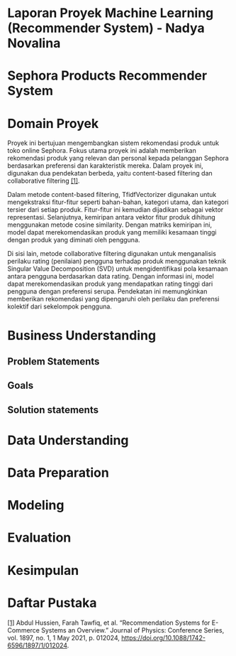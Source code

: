 # Laporan Proyek Machine Learning (Recommender System) - Nadya Novalina
# Sephora Products Recommender System
# Domain Proyek
Proyek ini bertujuan mengembangkan sistem rekomendasi produk untuk toko online Sephora. Fokus utama proyek ini adalah memberikan rekomendasi produk yang relevan dan personal kepada pelanggan Sephora berdasarkan preferensi dan karakteristik mereka. Dalam proyek ini, digunakan dua pendekatan berbeda, yaitu content-based filtering dan collaborative filtering [[1]](#daftar-pustaka).

Dalam metode content-based filtering, TfidfVectorizer digunakan untuk mengekstraksi fitur-fitur seperti bahan-bahan, kategori utama, dan kategori tersier dari setiap produk. Fitur-fitur ini kemudian dijadikan sebagai vektor representasi. Selanjutnya, kemiripan antara vektor fitur produk dihitung menggunakan metode cosine similarity. Dengan matriks kemiripan ini, model dapat merekomendasikan produk yang memiliki kesamaan tinggi dengan produk yang diminati oleh pengguna.

Di sisi lain, metode collaborative filtering digunakan untuk menganalisis perilaku rating (penilaian) pengguna terhadap produk menggunakan teknik Singular Value Decomposition (SVD) untuk mengidentifikasi pola kesamaan antara pengguna berdasarkan data rating. Dengan informasi ini, model dapat merekomendasikan produk yang mendapatkan rating tinggi dari pengguna dengan preferensi serupa. Pendekatan ini memungkinkan memberikan rekomendasi yang dipengaruhi oleh perilaku dan preferensi kolektif dari sekelompok pengguna.

# Business Understanding


## Problem Statements


## Goals


## Solution statements


# Data Understanding


# Data Preparation


# Modeling

# Evaluation

# Kesimpulan

# Daftar Pustaka
[[1]](https://iopscience.iop.org/article/10.1088/1742-6596/1897/1/012024/pdf) Abdul Hussien, Farah Tawfiq, et al. “Recommendation Systems for E-Commerce Systems an Overview.” Journal of Physics: Conference Series, vol. 1897, no. 1, 1 May 2021, p. 012024, https://doi.org/10.1088/1742-6596/1897/1/012024.
